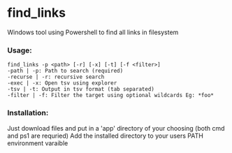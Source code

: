 # find_links
Windows tool using Powershell to find all links in filesystem

### Usage: 
```
find_links -p <path> [-r] [-x] [-t] [-f <filter>]
-path | -p: Path to search (required)
-recurse | -r: recursive search
-exec | -x: Open tsv using explorer
-tsv | -t: Output in tsv format (tab separated)
-filter | -f: Filter the target using optional wildcards Eg: *foo*
```

### Installation:
Just download files and put in a 'app' directory of your choosing (both cmd and ps1 are requried)
Add the installed directory to your users PATH environment varaible
